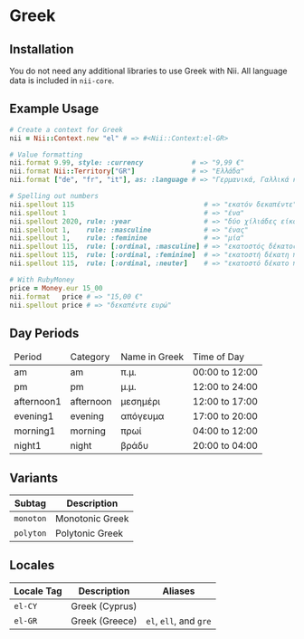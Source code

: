 <!-- This file has been generated. Source: languages/_template.md.erb -->

# Greek

## Installation

You do not need any additional libraries to use Greek with Nii.
All language data is included in `nii-core`.

## Example Usage

``` ruby
# Create a context for Greek
nii = Nii::Context.new "el" # => #<Nii::Context:el-GR>

# Value formatting
nii.format 9.99, style: :currency            # => "9,99 €"
nii.format Nii::Territory["GR"]              # => "Ελλάδα"
nii.format ["de", "fr", "it"], as: :language # => "Γερμανικά, Γαλλικά και Ιταλικά"

# Spelling out numbers
nii.spellout 115                                # => "εκατόν δεκα­πέντε"
nii.spellout 1                                  # => "ένα"
nii.spellout 2020, rule: :year                  # => "δύο χίλιάδες είκοσι"
nii.spellout 1,    rule: :masculine             # => "ένας"
nii.spellout 1,    rule: :feminine              # => "μία"
nii.spellout 115,  rule: [:ordinal, :masculine] # => "εκατοστός δέκατος πέμπτος"
nii.spellout 115,  rule: [:ordinal, :feminine]  # => "εκατοστή δέκατη πέμπτη"
nii.spellout 115,  rule: [:ordinal, :neuter]    # => "εκατοστό δέκατο πέμπτο"

# With RubyMoney
price = Money.eur 15_00
nii.format   price # => "15,00 €"
nii.spellout price # => "δεκα­πέντε ευρώ"
```

## Day Periods


<table>
  <thead>
    <tr>
      <td>Period</td>
      <td>Category</td>
      <td>Name in Greek</td>
      <td>Time of Day</td>
    </tr>
  </thead>
  <tbody>
    <tr>
      <td>am</td>
      <td>am</td>
      <td>π.μ.</td>
      <td>00:00 to 12:00</td>
    </tr>
    <tr>
      <td>pm</td>
      <td>pm</td>
      <td>μ.μ.</td>
      <td>12:00 to 24:00</td>
    </tr>
    <tr>
      <td>afternoon1</td>
      <td>afternoon</td>
      <td>μεσημέρι</td>
      <td>12:00 to 17:00</td>
    </tr>
    <tr>
      <td>evening1</td>
      <td>evening</td>
      <td>απόγευμα</td>
      <td>17:00 to 20:00</td>
    </tr>
    <tr>
      <td>morning1</td>
      <td>morning</td>
      <td>πρωί</td>
      <td>04:00 to 12:00</td>
    </tr>
    <tr>
      <td>night1</td>
      <td>night</td>
      <td>βράδυ</td>
      <td>20:00 to 04:00</td>
    </tr>
  </tbody>
</table>


## Variants

<table>
  <thead>
    <tr>
      <th>Subtag</th>
      <th>Description</th>
    </tr>
  </thead>
  <tbody>
    <tr>
      <td><code>monoton</code></td>
      <td>Monotonic Greek</td>
    </tr>
    <tr>
      <td><code>polyton</code></td>
      <td>Polytonic Greek</td>
    </tr>
  </tbody>
</table>

## Locales

<table>
  <thead>
    <tr>
      <th>Locale Tag</th>
      <th>Description</th>
      <th>Aliases</th>
    </tr>
  </thead>
  <tbody>
    <tr>
      <td><code>el-CY</code></td>
      <td>Greek (Cyprus)</td>
      <td></td>
    </tr>
    <tr>
      <td><code>el-GR</code></td>
      <td>Greek (Greece)</td>
      <td><code>el</code>, <code>ell</code>, and <code>gre</code></td>
    </tr>
  </tbody>
</table>

